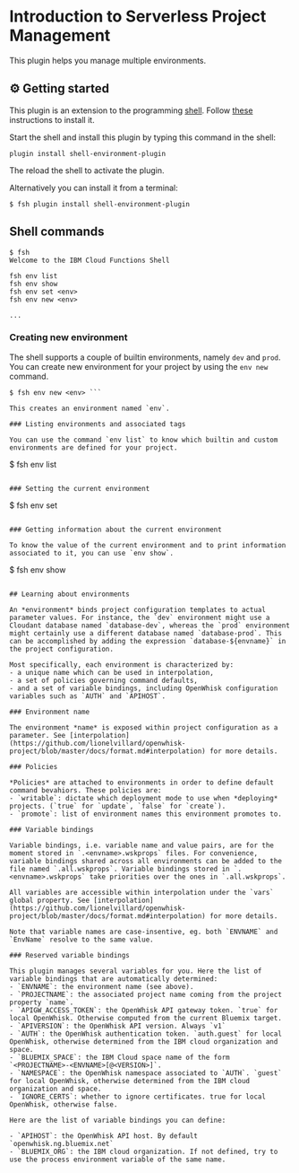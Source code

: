 # Introduction to Serverless Project Management

This plugin helps you manage multiple environments.

## ⚙ Getting started

This plugin is an extension to the programming [shell](https://github.com/ibm-functions/shell). Follow [these](https://github.com/ibm-functions/shell/blob/master/docs/npm.md) instructions to install it.

Start the shell and  install this plugin by typing this command in the shell:

```
plugin install shell-environment-plugin
```

The reload the shell to activate the plugin.

Alternatively you can install it from a terminal:

```
$ fsh plugin install shell-environment-plugin
```

## Shell commands

```
$ fsh
Welcome to the IBM Cloud Functions Shell

fsh env list
fsh env show
fsh env set <env>
fsh env new <env>

...
```

### Creating new environment

The shell supports a couple of builtin environments, namely `dev` and `prod`. You can create new environment for your project by using the `env new` command.

```
$ fsh env new <env> ```

This creates an environment named `env`.

### Listing environments and associated tags

You can use the command `env list` to know which builtin and custom environments are defined for your project.

```
$ fsh env list
```

### Setting the current environment

```
$ fsh env set <env>
```

### Getting information about the current environment

To know the value of the current environment and to print information associated to it, you can use `env show`.

```
$ fsh env show
```

## Learning about environments

An *environment* binds project configuration templates to actual parameter values. For instance, the `dev` environment might use a Cloudant database named `database-dev`, whereas the `prod` environment might certainly use a different database named `database-prod`. This can be accomplished by adding the expression `database-${envname}` in the project configuration.

Most specifically, each environment is characterized by:
- a unique name which can be used in interpolation,
- a set of policies governing command defaults,
- and a set of variable bindings, including OpenWhisk configuration variables such as `AUTH` and `APIHOST`.

### Environment name

The environment *name* is exposed within project configuration as a parameter. See [interpolation](https://github.com/lionelvillard/openwhisk-project/blob/master/docs/format.md#interpolation) for more details.

### Policies

*Policies* are attached to environments in order to define default command bevahiors. These policies are:
- `writable`: dictate which deployment mode to use when *deploying* projects. (`true` for `update`, `false` for `create`).
- `promote`: list of environment names this environment promotes to.

### Variable bindings

Variable bindings, i.e. variable name and value pairs, are for the moment stored in `.<envname>.wskprops` files. For convenience, variable bindings shared across all environments can be added to the file named `.all.wskprops`. Variable bindings stored in `.<envname>.wskprops` take priorities over the ones in `.all.wskprops`.

All variables are accessible within interpolation under the `vars` global property. See [interpolation](https://github.com/lionelvillard/openwhisk-project/blob/master/docs/format.md#interpolation) for more details.

Note that variable names are case-insentive, eg. both `ENVNAME` and `EnvName` resolve to the same value.

### Reserved variable bindings

This plugin manages several variables for you. Here the list of variable bindings that are automatically determined:
- `ENVNAME`: the environment name (see above).
- `PROJECTNAME`: the associated project name coming from the project property `name`.
- `APIGW_ACCESS_TOKEN`: the OpenWhisk API gateway token. `true` for local OpenWhisk. Otherwise computed from the current Bluemix target.
- `APIVERSION`: the OpenWhisk API version. Always `v1`
- `AUTH`: the OpenWhisk authentication token. `auth.guest` for local OpenWhisk, otherwise determined from the IBM cloud organization and space.
- `BLUEMIX_SPACE`: the IBM Cloud space name of the form `<PROJECTNAME>-<ENVNAME>[@<VERSION>]`.
- `NAMESPACE`: the OpenWhisk namespace associated to `AUTH`. `guest` for local OpenWhisk, otherwise determined from the IBM cloud organization and space.
- `IGNORE_CERTS`: whether to ignore certificates. true for local OpenWhisk, otherwise false.

Here are the list of variable bindings you can define:

- `APIHOST`: the OpenWhisk API host. By default `openwhisk.ng.bluemix.net`
- `BLUEMIX_ORG`: the IBM cloud organization. If not defined, try to use the process environment variable of the same name.